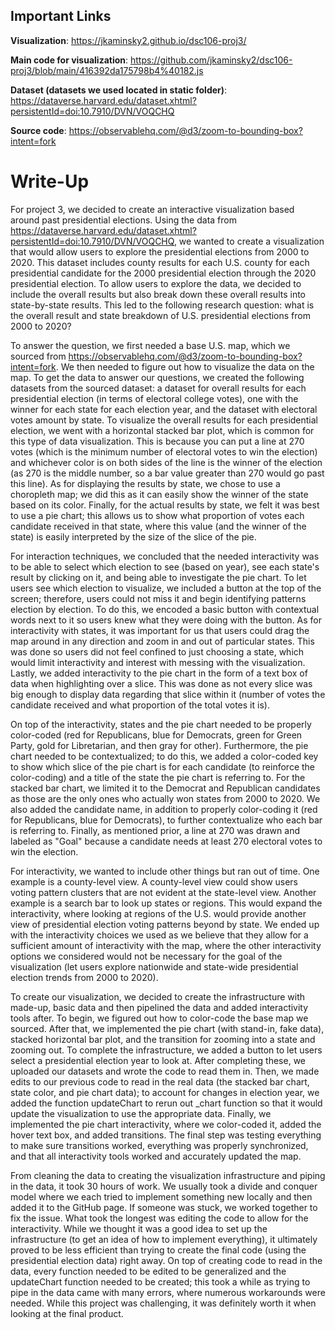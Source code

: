 ## Important Links

**Visualization**: https://jkaminsky2.github.io/dsc106-proj3/

**Main code for visualization**: https://github.com/jkaminsky2/dsc106-proj3/blob/main/416392da175798b4%40182.js

**Dataset (datasets we used located in static folder)**: https://dataverse.harvard.edu/dataset.xhtml?persistentId=doi:10.7910/DVN/VOQCHQ

**Source code**: https://observablehq.com/@d3/zoom-to-bounding-box?intent=fork

# Write-Up

For project 3, we decided to create an interactive visualization based around past presidential elections. Using the data from https://dataverse.harvard.edu/dataset.xhtml?persistentId=doi:10.7910/DVN/VOQCHQ, we wanted to create a visualization that would allow users to explore the presidential elections from 2000 to 2020. This dataset includes county results for each U.S. county for each presidential candidate for the 2000 presidential election through the 2020 presidential election. To allow users to explore the data, we decided to include the overall results but also break down these overall results into state-by-state results. This led to the following research question: what is the overall result and state breakdown of U.S. presidential elections from 2000 to 2020? 

To answer the question, we first needed a base U.S. map, which we sourced from https://observablehq.com/@d3/zoom-to-bounding-box?intent=fork. We then needed to figure out how to visualize the data on the map. To get the data to answer our questions, we created the following datasets from the sourced dataset: a dataset for overall results for each presidential election (in terms of electoral college votes), one with the winner for each state for each election year, and the dataset with electoral votes amount by state. To visualize the overall results for each presidential election, we went with a horizontal stacked bar plot, which is common for this type of data visualization. This is because you can put a line at 270 votes (which is the minimum number of electoral votes to win the election) and whichever color is on both sides of the line is the winner of the election (as 270 is the middle number, so a bar value greater than 270 would go past this line). As for displaying the results by state, we chose to use a choropleth map; we did this as it can easily show the winner of the state based on its color. Finally, for the actual results by state, we felt it was best to use a pie chart; this allows us to show what proportion of votes each candidate received in that state, where this value (and the winner of the state) is easily interpreted by the size of the slice of the pie.

For interaction techniques, we concluded that the needed interactivity was to be able to select which election to see (based on year), see each state's result by clicking on it, and being able to investigate the pie chart. To let users see which election to visualize, we included a button at the top of the screen; therefore, users could not miss it and begin identifying patterns election by election. To do this, we encoded a basic button with contextual words next to it so users knew what they were doing with the button. As for interactivity with states, it was important for us that users could drag the map around in any direction and zoom in and out of particular states. This was done so users did not feel confined to just choosing a state, which would limit interactivity and interest with messing with the visualization. Lastly, we added interactivity to the pie chart in the form of a text box of data when highlighting over a slice. This was done as not every slice was big enough to display data regarding that slice within it (number of votes the candidate received and what proportion of the total votes it is).

On top of the interactivity, states and the pie chart needed to be properly color-coded (red for Republicans, blue for Democrats, green for Green Party, gold for Libretarian, and then gray for other). Furthermore, the pie chart needed to be contextualized; to do this, we added a color-coded key to show which slice of the pie chart is for each candidate (to reinforce the color-coding) and a title of the state the pie chart is referring to. For the stacked bar chart, we limited it to the Democrat and Republican candidates as those are the only ones who actually won states from 2000 to 2020. We also added the candidate name, in addition to properly color-coding it (red for Republicans, blue for Democrats), to further contextualize who each bar is referring to. Finally, as mentioned prior, a line at 270 was drawn and labeled as "Goal" because a candidate needs at least 270 electoral votes to win the election.

For interactivity, we wanted to include other things but ran out of time. One example is a county-level view. A county-level view could show users voting pattern clusters that are not evident at the state-level view. Another example is a search bar to look up states or regions. This would expand the interactivity, where looking at regions of the U.S. would provide another view of presidential election voting patterns beyond by state. We ended up with the interactivity choices we used as we believe that they allow for a sufficient amount of interactivity with the map, where the other interactivity options we considered would not be necessary for the goal of the visualization (let users explore nationwide and state-wide presidential election trends from 2000 to 2020).

To create our visualization, we decided to create the infrastructure with made-up, basic data and then pipelined the data and added interactivity tools after. To begin, we figured out how to color-code the base map we sourced. After that, we implemented the pie chart (with stand-in, fake data), stacked horizontal bar plot, and the transition for zooming into a state and zooming out. To complete the infrastructure, we added a button to let users select a presidential election year to look at. After completing these, we uploaded our datasets and wrote the code to read them in. Then, we made edits to our previous code to read in the real data (the stacked bar chart, state color, and pie chart data); to account for changes in election year, we added the function updateChart to rerun out _chart function so that it would update the visualization to use the appropriate data. Finally, we implemented the pie chart interactivity, where we color-coded it, added the hover text box, and added transitions. The final step was testing everything to make sure transitions worked, everything was properly synchronized, and that all interactivity tools worked and accurately updated the map.

From cleaning the data to creating the visualization infrastructure and piping in the data, it took 30 hours of work. We usually took a divide and conquer model where we each tried to implement something new locally and then added it to the GitHub page. If someone was stuck, we worked together to fix the issue. What took the longest was editing the code to allow for the interactivity. While we thought it was a good idea to set up the infrastructure (to get an idea of how to implement everything), it ultimately proved to be less efficient than trying to create the final code (using the presidential election data) right away. On top of creating code to read in the data, every function needed to be edited to be generalized and the updateChart function needed to be created; this took a while as trying to pipe in the data came with many errors, where numerous workarounds were needed. While this project was challenging, it was definitely worth it when looking at the final product.
